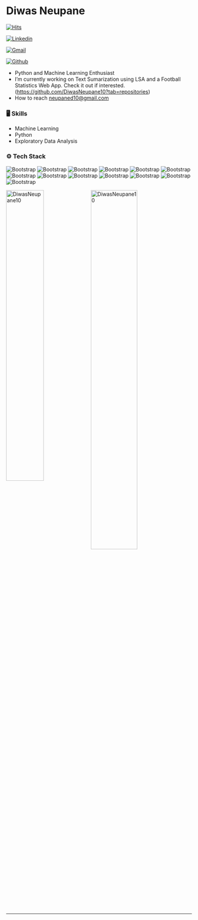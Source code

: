 # Diwas Neupane

[![Hits](https://hits.seeyoufarm.com/api/count/incr/badge.svg?url=https%3A%2F%2Fgithub.com%2FDiwasNeupane10%2FDiwasNeupane10&count_bg=%2379C83D&title_bg=%23555555&icon=&icon_color=%23E7E7E7&title=Profile+Views&edge_flat=false)](https://hits.seeyoufarm.com)

[![Linkedin](https://img.shields.io/badge/-LinkedIn-blue?style=flat&logo=Linkedin&logoColor=white)](https://www.linkedin.com/in/diwas-neupane-0bb09b31a/)

[![Gmail](https://img.shields.io/badge/-Gmail-c14438?style=flat&logo=Gmail&logoColor=white)](mailto:neupaned10@gmail.com)

[![Github](https://img.shields.io/github/followers/DiwasNeupane10?label=Follow&style=social)](https://github.com/DiwasNeupane10)

- Python and Machine Learning Enthusiast
- I’m currently working on Text Sumarization using LSA and a Football Statistics Web App. Check it out if interested.(https://github.com/DiwasNeupane10?tab=repositories)
- How to reach neupaned10@gmail.com

### 🖥 Skills

- Machine Learning
- Python
- Exploratory Data Analysis
### ⚙️ Tech Stack

![Bootstrap](https://img.shields.io/badge/-Python-05122A?style=flat-square&logo=Python&color=353535) ![Bootstrap](https://img.shields.io/badge/-Scikit%20Learn-05122A?style=flat-square&logo=Scikit-Learn&color=353535) ![Bootstrap](https://img.shields.io/badge/-MySQL-05122A?style=flat-square&logo=MySQL&color=353535) ![Bootstrap](https://img.shields.io/badge/-PostgreSQL-05122A?style=flat-square&logo=PostgreSQL&color=353535) ![Bootstrap](https://img.shields.io/badge/-Pandas-05122A?style=flat-square&logo=Pandas&color=353535) ![Bootstrap](https://img.shields.io/badge/-Numpy-05122A?style=flat-square&logo=Numpy&color=353535) ![Bootstrap](https://img.shields.io/badge/-Matplotlib-05122A?style=flat-square&logo=Matplotlib&color=353535) ![Bootstrap](https://img.shields.io/badge/-Flask-05122A?style=flat-square&logo=Flask&color=353535) ![Bootstrap](https://img.shields.io/badge/-Visual%20Studio%20Code-05122A?style=flat-square&logo=Visual-Studio-Code&color=353535) ![Bootstrap](https://img.shields.io/badge/-C-05122A?style=flat-square&logo=C&color=353535) ![Bootstrap](https://img.shields.io/badge/-C%2B%2B-05122A?style=flat-square&logo=C++&color=353535) ![Bootstrap](https://img.shields.io/badge/-HTML5-05122A?style=flat-square&logo=HTML5&color=353535) ![Bootstrap](https://img.shields.io/badge/-CSS3-05122A?style=flat-square&logo=CSS3&color=353535)

<div>
  <img width="45%" align="left" src="https://github-readme-stats.vercel.app/api/top-langs?username=DiwasNeupane10&show_icons=true&locale=en&layout=compact" alt="DiwasNeupane10" />
  <img width="50%"  src="https://github-readme-streak-stats.herokuapp.com/?user=DiwasNeupane10&" alt="DiwasNeupane10" />
</div>


---
